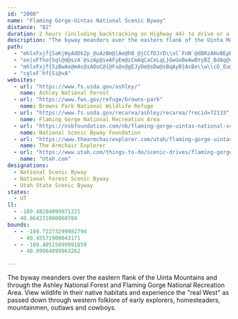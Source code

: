 ```yaml
---
id: "2008"
name: "Flaming Gorge-Uintas National Scenic Byway"
distance: "82"
duration: 2 hours (including backtracking on Highway 44) to drive or a day to enjoy the byway.
description: "The byway meanders over the eastern flank of the Uinta Mountains and through the Ashley National Forest and Flaming Gorge National Recreation Area. View wildlife in their native habitats and experience the \"real West\" as passed down through western folklore of early explorers, homesteaders, mountainmen, outlaws and cowboys."
path:
  - "mhlxFxjf{SaKjWyAdDkZp_@uAzBm@|Ae@hB_@jCCfDJrD\\xC`FnN`@dBRzAHvBEpRDnI^~CfFtWbBtG|Yj|@lCfJtAdGrAnGxBzLtCnYp@dNb@~b@CbQN~GN~AxEj_@bMfi@t@rBlHtO|AzDrBlIz]zzBRhCCdCK~Bc@dCs@`Co@xAqJ|NoB|De@`B]xBU~E^fK^zGn@pRMbYRxIrApWf@hHJxD?fDi@fPDxB|BnUTtAN~C?nDiAhUOrEB~CNjD|@nHbHze@dAjGxAnEnF`LjD~F`ElEdMfKrDzDz@lA`AdB`B`Eh@fB|@pEh@lFHfD?`DOtGmCfp@UjBsAbEgB|Cy@n@cBdAsJrEsBjA_CxBeBrBqRx\\iQ|[eBrCiB~BiKnK}CrDu@`Bi@vBOfAO|AShHOx@[dAkA~Ai@`@kA`@iADaEi@_HwAaCWoAAwGl@oFu@aAEq@Ls@f@cAjBo@tHe@jB{@zAi@p@eBlA}C|@{@@}Ad@yAp@uAnAqCdGcAdBoBfBiAd@_AZaAH{AEaGsBoBWqGDcDj@qICqIx@oC|@gBzAqArBq@vAk@hBeA`GaCjRm@fBcXld@kChFeHlLsB`GcAfEi@|EQlFDbF~Bv_@?fC]rAWd@cA`A{@b@w@D_AKo@e@iAyAgD{GoByC}AuDmC{Pk@wBsAiByDkDm@aAi@qAKyA?aBXqEd@wM@eDO_Ca@iBm@eBu@aBcCwBsAm@kE}AaAm@wIaIuIuFsCgAoDcAwB_AcDyCcCoEi@g@e@Qs@?y@Zi@n@Uz@C|@d@`Ch@lARfAHxAOlAc@x@o@Z_A?yAq@y@_BCa@?wFK{AgDiLKoAJ{@\\q@n@s@r@SfAR|EdChAX`@?n@_@h@y@TaALkBSy@[m@qB_DYgAEcB[gCwBaFmEyI_@a@m@Y_AQsDQiAs@_@{@_@oKE}FLaBbAgDAsAO_AYg@cCwB[a@Ww@]mLKy@[}@c@i@e@YqAKa@JcA|@i@nAIpA?zE[`JcC|e@cAdIoAxDyAxCwD|DiDhEoAjC]nAo@fF}AhW_@dDoGd^qBlGcGtOaD|Po@lBoAjEqFxWwBrIiAjBeA`AcCdBy@XqAVwCCw@QoB_AqAaAaEyD}BaAiBwAiA}BGqDVmETkCrAoCx@wD^uExAsHr@mFrCiLNuB?kDYeD_AaEmBaDyEgGqCkCkAyAmAaAiCeAqCYyAPwBl@aAl@aA~@mAxAc@~@o@tAe@xB[vC?`CfB|ZHdDClCa@fCs@xB}AnB_BnAi@TuB^mAB}AWoAk@yBuBsCyEy@eAiAy@cAg@eAWs@AyADmBRyp@fL}L`@k_ARyDJqFtA_Ad@cDdC_DxDwRxZ}D~FcDlCsBjAoAd@iEr@kDFa~@V"
  - "eo|uFfho{Sql@d@szA`@szAp@ieAFyEm@iCmAqCaCeLqL}GwGeBeAwBYyBZ_BdAq@v@eC~D_BnAmBj@yB?i@KuAs@{CaDyOgOeDaBcDWaGPyD?aFkAyCSyBPaInBaDh@aA@mUgAiJNeCTmIrAmu@dTmCd@oBFqBEoEs@cBm@yCyA}CgDsBsCcT}\\sTg^mYed@wc@at@oFiI}NoU_CoFoAeDoB{HsAyI}Fof@_@}BqAmEu@gBq@gAuAmAmPwM}@{@yAsBcDsFy@y@{@m@q@SkHeAkA_@}AgAo@s@y@sAiAwCsAaJa@yA_@y@i@s@mByAeA]qAC{G`Au@CiBa@iBmAsBq@cUgB}M_DcNyD}Gs@}D?gD\\wB^ih@|PeCpAsAfBm@fAYdA]~BK`Ch@lL^hE|A~KBf@Ij@O^k@l@w@Do@SY_@cDqHkNsOkBcCm@gAgBsEU[e@Ws@?e@V]h@Mb@Az@hBdIz@fIdBbGBd@B~@Ux@i@f@i@Ja@Gs@i@aFuGaHsIsDgF{@y@g@OU?i@To@hACfAJz@|@dCVrAI~Aa@p@g@Ty@Ac@W]a@{A_Di@q@qB{A{DkCeAe@gAIwBHk@T{[|OyA`@_BDcCSwBy@iFgCg@MeA@k@`@g@jAK`BN|@tA`EH`B[jB_@p@i@^m@RaGS}BLgLrCsClAuA~@mBlBmEfFsAv@iH~CwDrCwBZiBDi@^Yl@KrAHh@j@|@b@Nz@FpGF|@\\h@p@f@xABzAOrAy@lAeAb@c@@qJy@sC?sBJiMxBcJdBiPvEwHdFo@D_AGc@Qi@c@qB{CeAu@yKe@gBc@cAaAyCeEs@uAUmAi@wK]wC[eAcDgGy@wCo@iDYeAmCkG_AgAoAQo@JmAp@eArAaBrCuAdBiAf@qI`BoAd@{HdEiALwCD{AR{GpCiDfAwC^sFL}B^iA^oBlAiAbAmFzFm[x_@w@x@}@l@oChA{LbC}Ah@oDfBmEjBgEr@sAFqG_@g_@gKkIeCyAYsCSiDXsEpAgIt@aDh@yNhF_Fv@mEFuKGsCy@iAk@sAgAu@wAcBoEi@_A{FkCiDuBiAkAo@qAc@oB_AcNOmDEcCTuBRy@~DeK|AaFTgB?aCe@kCmLs[{AwCy@{@cDwAeCKoLE_B]}@k@e@_@m@eA_D{K}@yBc@g@}@s@wBe@wCRkP`C}Ax@sClCo@d@oAXs@DyCg@gEeAcBKoBBq}A|JiFg@ob@kJ{EaA_AEyB\\kK`Dy@F_BKqDiAq@EcA@uHhAqLQuLg@gFT}HdA{E^cJFaKy@_M{BsDe@iDEaF^mL~AeKVeGKeU_A{B_@aC_AkB_Ac]}QoB}@yAa@uAM_F?kr@hGuEPiE?cGQoPmB}QkCmEA}GXsGSgD_ByS{QiCoBgCeAsBWoA?uCb@uT`EyG`Aq@DeBScGwBmBCu@F}@RmAl@u@p@_B~BoBlBw@d@kBf@mBLuNsA}BBcDd@yObD{C^wCGkCe@kAg@cB_AaHyGyAs@oAYsAEwE`@_BAiB_@mFgCiAS}AFmB^u@l@sBxByUhX_D`Ey@dBaAdDOlAaGzm@m@tEqA`FwH`S"
  - "mhlxFxjf{SiBwAo@mAc@iAOoC@{@Fs@x@gEJyDe@sDw@sBqAyB}AsBe\\w\\cD_Eu@uAmFaOs@mAmAsAsFeEyZcTaEyCe@k@{AoBk@kAiE{Ky@eBiAuAwAwAcGyDsAa@kAQ{DMuN\\u@Ls@Zs@b@o@t@mFxJoAlB}A`A_@H_B@}@K{Bu@gB}@cBoA}EeGo@[]IkBPi@EYGy@k@e@s@]w@OgAEaANwAh@aB|DuKd@eEE{LLoAZwAn@wAr@c@bF_B~@s@XwAEsAOk@m@s@y@Uu@Bi@^U\\iA~Cy@t@aF|BcA?{@e@i@eAgBgGe@sAk@}@sM{F_CmAaAaAk@iAiAoFc@kAk@gAsByBwIiIy@i@i@Gy@Dc@XcDhGeAjAe@VgARoAG}@Uu@m@c@m@o@aBIq@?_CXuCf@}BGiA}CsMe@mAgEsEYq@yBqKuAiCcA{@y@sAUq@SoA_@sFOeAW}@q@}Ac@}B?s@h@gDCkAKa@oAkA{@kAi@uAc@yCJqDNu@h@eAVSj@KxAEbCy@^_@jAaEl@_AbB{@vAU`@YTg@\\_CXoJ?sAM_CUeBcAaDy@sAo@Y{ASc@@cBp@cN`O_CdAkATsADuNAcCt@iAl@_BhBiBrDw@rAa@`@kAl@uBBaFyA_O_I{CmCoCoCuC}DiBaDsCyGmAcDeAyDaDiOi@eBaAcBs@s@_@UsAe@uBEkC^cCz@qBd@wB|@wCfBoC`CqFxGqCxEoD|IaE`P{@rEO~AM`DB`B|AhUb@dFJtC?hCY`IItA_@lBUx@iAjB}BfB}DxBiCdBu@r@w@pAk@tAc@vBUhBClALjDjAtJ?pAK`Bc@lCcGlT}B`HeMvVeUfi@w@tCOfDH~At@pDb@fDZzHl@nWH`HOhFcBfXm@tFiClLe@zAi@v@i@^_AXwDXwBE_BSeAYwHyDgCy@gHk@qH_@yBk@kCaBeEuDy@c@eQ}LcE_CkCkAkEaBaDm@_CSsCFqDGiCw@sAaAeBsBs@iBkAuE{H_^gE}PsBmHmA}CeAuBkKgPmCmFcDcI{Mo`@c@cAeAwAy@y@yAy@uOoDaJiCcDgBaBmA}EgFuEqC}Bg@_Gu@oCo@_DaBuAkAaDcD"
  - "cglxF`hf{Si@vA"
websites:
  - url: "https://www.fs.usda.gov/ashley/"
    name: Ashley National Forest
  - url: "https://www.fws.gov/refuge/browns-park"
    name: Browns Park National Wildlife Refuge
  - url: "https://www.fs.usda.gov/recarea/ashley/recarea/?recid=72133"
    name: Flaming Gorge National Recreation Area
  - url: "https://nsbfoundation.com/nb/flaming-gorge-uintas-national-scenic-byway/"
    name: National Scenic Byway Foundation
  - url: "https://www.thearmchairexplorer.com/utah/flaming-gorge-uintas-scenic-byway.php"
    name: The Armchair Explorer
  - url: "https://www.utah.com/things-to-do/scenic-drives/flaming-gorge-scenic-drives/"
    name: "Utah.com"
designations:
  - National Scenic Byway
  - National Forest Scenic Byway
  - Utah State Scenic Byway
states:
  - UT
ll:
  - -109.48284099971221
  - 40.864231000060784
bounds:
  - - -109.72273299982794
    - 40.45571900043171
  - - -109.40515099991859
    - 40.99964099963262

---
```


The byway meanders over the eastern flank of the Uinta Mountains and through the Ashley National Forest and Flaming Gorge National Recreation Area. View wildlife in their native habitats and experience the "real West" as passed down through western folklore of early explorers, homesteaders, mountainmen, outlaws and cowboys.
